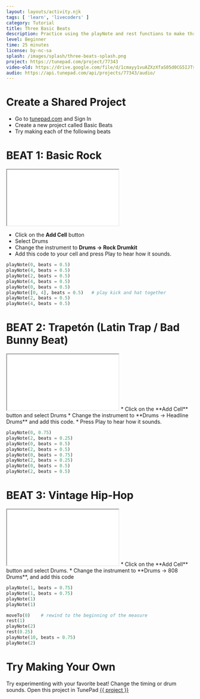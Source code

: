 ```yaml
---
layout: layouts/activity.njk
tags: [ 'learn', 'livecoders' ]
category: Tutorial
title: Three Basic Beats
description: Practice using the playNote and rest functions to make three basic beat patterns.
level: Beginner
time: 25 minutes
license: by-nc-sa
splash: /images/splash/three-beats-splash.png
project: https://tunepad.com/project/77343
video-old: https://drive.google.com/file/d/1cmayy1vuAZXzXfaS05d0CG5IJTssXB9K/view
audio: https://api.tunepad.com/api/projects/77343/audio/
---
```

# Create a Shared Project
* Go to [tunepad.com](https://tunepad.com) and Sign In
* Create a new project called Basic Beats
* Try making each of the following beats

# BEAT 1: Basic Rock
<iframe src="/interactives/composer/?embedded=true&bpm=90&steps=16&voice=2&track2=4444&track4=0101&track5=1050" class="composer-iframe" scrolling="no"></iframe>

* Click on the **Add Cell** button
* Select Drums
* Change the instrument to **Drums → Rock Drumkit**
* Add this code to your cell and press Play to hear how it sounds.
```python
playNote(0, beats = 0.5)
playNote(4, beats = 0.5)
playNote(2, beats = 0.5)
playNote(4, beats = 0.5)
playNote(0, beats = 0.5)
playNote([0, 4], beats = 0.5)   # play kick and hat together
playNote(2, beats = 0.5)
playNote(4, beats = 0.5)
```


# BEAT 2: Trapetón (Latin Trap / Bad Bunny Beat)
<iframe src="/interactives/composer/?embedded=true&bpm=90&steps=16&voice=1&track4=8484&track5=1111" class="composer-iframe" scrolling="no"></iframe>
* Click on the **Add Cell** button and select Drums
* Change the instrument to **Drums → Headline Drums** and add this code.
* Press Play to hear how it sounds.

```python
playNote(0, 0.75)
playNote(2, beats = 0.25)
playNote(0, beats = 0.5)
playNote(2, beats = 0.5)
playNote(0, beats = 0.75)
playNote(2, beats = 0.25)
playNote(0, beats = 0.5)
playNote(2, beats = 0.5)
```


# BEAT 3: Vintage Hip-Hop
<iframe src="/interactives/composer/?embedded=true&bpm=90&steps=16&voice=0&track1=0020&track4=0101&track5=9440" class="composer-iframe" scrolling="no"></iframe>
* Click on the **Add Cell** button and select Drums.
* Change the instrument to **Drums → 808 Drums**, and add this code

```python
playNote(1, beats = 0.75)
playNote(1, beats = 0.75)
playNote(1)
playNote(1)

moveTo(0)    # rewind to the beginning of the measure
rest(1)
playNote(2)
rest(0.25)
playNote(10, beats = 0.75)
playNote(2)
```

# Try Making Your Own
Try experimenting with your favorite beat! Change the timing or drum sounds.
Open this project in TunePad <a href="{{project}}" target="_blank">{{ project }}</a>

